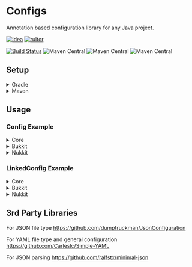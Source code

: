 # Configs
Annotation based configuration library for any Java project.

[![idea](https://www.elegantobjects.org/intellij-idea.svg)](https://www.jetbrains.com/idea/)
[![rultor](https://www.rultor.com/b/yegor256/rultor)](https://www.rultor.com/p/portlek/configs)

[![Build Status](https://travis-ci.com/portlek/configs.svg?branch=master)](https://travis-ci.com/portlek/configs)
![Maven Central](https://img.shields.io/maven-central/v/io.github.portlek/configs-core?label=configs-core)
![Maven Central](https://img.shields.io/maven-central/v/io.github.portlek/configs-bukkit?label=configs-bukkit)
![Maven Central](https://img.shields.io/maven-central/v/io.github.portlek/configs-nukkit?label=configs-nukkit)
## Setup

<details>
<summary>Gradle</summary>

```gradle
plugins {
    id "com.github.johnrengelman.shadow" version "5.2.0"
}

repositories {
    mavenCentral()
}

dependencies {
    // For the all project type
    implementation("io.github.portlek:configs-core:${version}")
    implementation("org.yaml:snakeyaml:1.26")
    // For the bukkit projects
    implementation("io.github.portlek:configs-bukkit:${version}")
    // For the nukkit projects
    implementation("io.github.portlek:configs-nukkit:${version}")
}

shadowJar {
    relocate('io.github.portlek.configs', "your.package.path.to.relocate")
    // other stuffs.
}
```
</details>

<details>
<summary>Maven</summary>

```xml
<dependencies>
    <!-- For the all project type -->
    <dependency>
      <groupId>io.github.portlek</groupId>
      <artifactId>configs-core</artifactId>
      <version>${version}</version>
    </dependency>
    <dependency>
      <groupId>org.yaml</groupId>
      <artifactId>snakeyaml</artifactId>
      <version>1.26</version>
    </dependency>
    <!-- For the bukkit projects -->
    <dependency>
      <groupId>io.github.portlek</groupId>
      <artifactId>configs-bukkit</artifactId>
      <version>${version}</version>
    </dependency>
    <!-- For the nukkit projects -->
    <dependency>
      <groupId>io.github.portlek</groupId>
      <artifactId>configs-nukkit</artifactId>
      <version>${version}</version>
    </dependency>
</dependencies>
```

Also you have to make relocation for the library with;

```xml
<plugin>
    <groupId>org.apache.maven.plugins</groupId>
    <artifactId>maven-shade-plugin</artifactId>
    <version>3.2.2</version>
    <configuration>
        <!-- Other settings -->
        <relocations>
            <relocation>
                <pattern>io.github.portlek.configs</pattern>
                <!-- Replace this -->
                <shadedPattern>[YOUR PACKAGE].configs</shadedPattern>
            </relocation>
        </relocations>
    </configuration>
    <executions>
        <execution>
            <phase>package</phase>
            <goals>
                <goal>shade</goal>
            </goals>
        </execution>
    </executions>
</plugin>
```
</details>

## Usage

### Config Example

<details>
<summary>Core</summary>

```java
import io.github.portlek.configs.structure.managed.FileManaged;
import io.github.portlek.configs.structure.managed.section.ConfigSection;
import io.github.portlek.configs.annnotations.*;

@Config(
  name = "config"
)
public final class TestConfig extends FileManaged {

  @Instance
  public final TestConfig.TestSection testSection = new TestConfig.TestSection();

  @Property
  public String test = "test";

  @Section(path = "test-section")
  public final class TestSection extends ConfigSection {

    @Property
    public String test_section_string = "test";

  }

}
```

The result will be like that;

```yml
test: 'test'
test-section:
  test-section-string: 'test'
```
</details>

<details>
<summary>Bukkit</summary>

```java
import io.github.portlek.configs.BukkitManaged;
import io.github.portlek.configs.BukkitSection;
import io.github.portlek.configs.annnotations.*;

@Config(
  name = "config"
)
public final class TestConfig extends BukkitManaged {

  @Instance
  public final TestConfig.TestSection testSection = new TestConfig.TestSection();

  @Property
  public String test = "test";

  @Section(path = "test-section")
  public final class TestSection extends BukkitSection {

    @Property
    public String test_section_string = "test";

  }

}
```

The result will be like that;

```yml
test: 'test'
test-section:
  test-section-string: 'test'
```
</details>

<details>
<summary>Nukkit</summary>

```java
import io.github.portlek.configs.NukkitManaged;
import io.github.portlek.configs.NukkitSection;
import io.github.portlek.configs.annnotations.*;

@Config(
  name = "config"
)
public final class TestConfig extends NukkitManaged {

  @Instance
  public final TestConfig.TestSection testSection = new TestConfig.TestSection();

  @Property
  public String test = "test";

  @Section(path = "test-section")
  public final class TestSection extends NukkitSection {

    @Property
    public String test_section_string = "test";

  }

}
```

The result will be like that;

```yml
test: 'test'
test-section:
  test-section-string: 'test'
```
</details>

### LinkedConfig Example

<details>
<summary>Core</summary>

```java
import io.github.portlek.configs.structure.LinkedFileManaged;
import io.github.portlek.configs.util.MapEntry;
import io.github.portlek.configs.annnotations.*;

@LinkedConfig(files = {
  @LinkedFile(
    id = "en",
    config = Config(
      name = "en"
    )
  ),
  @LinkedFile(
    id = "tr",
    config = @Config(
      name = "tr"
    )
  ),
})
public final class TestLinkedConfig extends LinkedFileManaged {

  public TestLinkedConfig(@NotNull final TestConfig testConfig) {
    super(testConfig.language, MapEntry.from("config", testConfig));
  }

  @NotNull
  public TestConfig getConfig() {
    return (TestConfig) this.pull("config");
  }

  @Property
  public String same_in_every_language = match(s -> 
      Optional.of("Same in every language!")
  );

  @Property
  public String test = match(s -> {
    if (s.equals("en")) {
      return Optional.of("English words!");
    } else if (s.equals("tr")) {
      return Optional.of("Türkçe kelimeler!");
    }
    return Optional.empty();
  });

}
```

The result will be like that;

(en.yml file)
```yml
test: 'English words!'
same-in-every-language: 'Same in every language!'
```
(tr.yml file)
```yml
test: 'Türkçe kelimeler!'
same-in-every-language: 'Same in every language!'
```
</details>

<details>
<summary>Bukkit</summary>

```java
import io.github.portlek.configs.BukkitLinkedManaged;
import io.github.portlek.configs.util.MapEntry;

@LinkedConfig(files = {
  @LinkedFile(
    id = "en",
    config = @Config(
      name = "en"
    )
  ),
  @LinkedFile(
    id = "tr",
    config = @Config(
      name = "tr"
    )
  ),
})
public final class TestLinkedConfig extends BukkitLinkedManaged {

  public TestLinkedConfig(@NotNull final TestConfig testConfig) {
    super(testConfig.language, MapEntry.from("config", testConfig));
  }

  @NotNull
  public TestConfig getConfig() {
    return (TestConfig) this.pull("config");
  }

  @Property
  public String same_in_every_language = match(s -> 
      Optional.of("Same in every language!")
  );

  @Property
  public String test = match(s -> {
    if (s.equals("en")) {
      return Optional.of("English words!");
    } else if (s.equals("tr")) {
      return Optional.of("Türkçe kelimeler!");
    }
    return Optional.empty();
  });

}
```

The result will be like that;

(en.yml file)
```yml
test: 'English words!'
same-in-every-language: 'Same in every language!'
```
(tr.yml file)
```yml
test: 'Türkçe kelimeler!'
same-in-every-language: 'Same in every language!'
```
</details>

<details>
<summary>Nukkit</summary>

```java
import io.github.portlek.configs.NukkitLinkedManaged;
import io.github.portlek.configs.util.MapEntry;
import io.github.portlek.configs.annotations.*;

@LinkedConfig(files = {
  @LinkedFile(
    id = "en",
    config = @Config(
      name = "en"
    )
  ),
  @LinkedFile(
    id = "tr",
    config = @Config(
      name = "tr"
    )
  ),
})
public final class TestLinkedConfig extends NukkitLinkedManaged {

  public TestLinkedConfig(@NotNull final TestConfig testConfig) {
    super(testConfig.language, MapEntry.from("config", testConfig));
  }

  @NotNull
  public TestConfig getConfig() {
    return (TestConfig) this.pull("config");
  }

  @Property
  public String same_in_every_language = match(s -> 
      Optional.of("Same in every language!")
  );

  @Property
  public String test = match(s -> {
    if (s.equals("en")) {
      return Optional.of("English words!");
    } else if (s.equals("tr")) {
      return Optional.of("Türkçe kelimeler!");
    }
    return Optional.empty();
  });

}
```

The result will be like that;

(en.yml file)
```yml
test: 'English words!'
same-in-every-language: 'Same in every language!'
```
(tr.yml file)
```yml
test: 'Türkçe kelimeler!'
same-in-every-language: 'Same in every language!'
```
</details>

## 3rd Party Libraries
For JSON file type https://github.com/dumptruckman/JsonConfiguration

For YAML file type and general configuration https://github.com/Carleslc/Simple-YAML

For JSON parsing https://github.com/ralfstx/minimal-json
